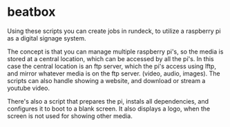 # beatbox
Using these scripts you can create jobs in rundeck, to utilize a raspberry pi as a digital signage system.

The concept is that you can manage multiple raspberry pi's, so the media is stored at a central location, which can be accessed by all the pi's. In this case the central location is an ftp server, which the pi's access using lftp, and mirror whatever media is on the ftp server. (video, audio, images). The scripts can also handle showing a website, and download or stream a youtube video.

There's also a script that prepares the pi, instals all dependencies, and configures it to boot to a blank screen. It also displays a logo, when the screen is not used for showing other media.
